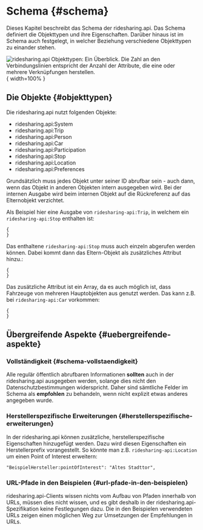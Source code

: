 # Schema {#schema}

Dieses Kapitel beschreibt das Schema der ridesharing.api. Das Schema definiert
die Objekttypen und ihre Eigenschaften. Darüber hinaus ist im Schema
auch festgelegt, in welcher Beziehung verschiedene Objekttypen zu
einander stehen.

![ridesharing.api Objekttypen: Ein Überblick. Die Zahl an den Verbindungslinien entspricht der Anzahl der Attribute, die eine oder mehrere Verknüpfungen herstellen.](build/src/images/objekttypen_graph.png){ width=100% }

## Die Objekte {#objekttypen}

Die ridesharing.api nutzt folgenden Objekte:

* ridesharing.api:System
* ridesharing.api:Trip
* ridesharing.api:Person
* ridesharing.api:Car
* ridesharing.api:Participation
* ridesharing.api:Stop
* ridesharing.api:Location
* ridesharing.api:Preferences

Grundsätzlich muss jedes Objekt unter seiner ID abrufbar sein - auch dann, wenn
das Objekt in anderen Objekten intern ausgegeben wird. Bei der internen Ausgabe
wird beim internen Objekt auf die Rückreferenz auf das Elternobjekt verzichtet.

Als Beispiel hier eine Ausgabe von `ridesharing-api:Trip`, in welchem ein `ridesharing-api:Stop` enthalten
ist:

~~~~~  {#objekte_example1 .json}
{
}
~~~~~

Das enthaltene `ridesharing-api:Stop` muss auch einzeln abgerufen werden können. Dabei kommt
dann das Eltern-Objekt als zusätzliches Attribut hinzu.:

~~~~~  {#objekte_example2 .json}
{
}
~~~~~

Das zusätzliche Attribut ist ein Array, da es auch möglich ist, dass Fahrzeuge
von mehreren Hauptobjekten aus genutzt werden. Das kann z.B. bei `ridesharing-api:Car`
vorkommen:

~~~~~  {#objekte_example2 .json}
{
}
~~~~~


## Übergreifende Aspekte {#uebergreifende-aspekte}

### Vollständigkeit {#schema-vollstaendigkeit}

Alle regulär öffentlich abrufbaren Informationen **sollten** auch in der ridesharing.api
ausgegeben werden, solange dies nicht den Datenschutzbestimmungen widerspricht.
Daher sind sämtliche Felder im Schema als **empfohlen** zu behandeln, wenn
nicht explizit etwas anderes angegeben wurde.

### Herstellerspezifische Erweiterungen {#herstellerspezifische-erweiterungen}

In der ridesharing.api können zusätzliche, herstellerspezifische Eigenschaften hinzugefügt werden.
Dazu wird diesen Eigenschaften ein Herstellerprefix vorangestellt. So könnte man z.B.
`ridesharing-api:Location` um einen Point of Interest erweitern:

~~~~~
"BeispielHersteller:pointOfInterest": "Altes Stadttor",
~~~~~

### URL-Pfade in den Beispielen {#url-pfade-in-den-beispielen}

ridesharing.api-Clients wissen nichts vom Aufbau von Pfaden innerhalb von URLs,
müssen dies nicht wissen, und es gibt deshalb in der ridesharing.api-Spezifikation
keine Festlegungen dazu. Die in den Beispielen verwendeten URLs zeigen einen
möglichen Weg zur Umsetzungen der Empfehlungen in URLs.